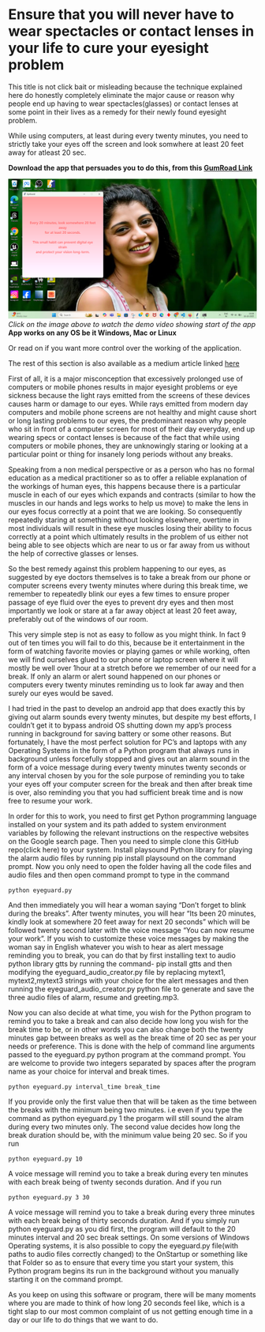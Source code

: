 # Ensure that you will never have to wear spectacles or contact lenses in your life to cure your eyesight problem

This title is not click bait or misleading because the technique explained here do honestly completely eliminate the major cause or reason why people end up having to wear spectacles(glasses) or contact lenses at some point in their lives as a remedy for their newly found eyesight problem.

While using computers, at least during every twenty minutes, you need to strictly take your eyes off the screen and look somwhere at least 20 feet away for atleast 20 sec. 

**Download the app that persuades you to do this, from this [GumRoad Link](https://sreehari083.gumroad.com/l/lcbjw)** 

[![app](thumb.png)](https://sreehari1994.github.io/eye_guard/assets/readmeVideo.mp4)
*Click on the image above to watch the demo video showing start of the app*
**App works on any OS be it Windows, Mac or Linux**


Or read on if you want more control over the working of the application.

The rest of this section is also available as a medium article linked [here](https://medium.com/@sreehari.mras/ensure-that-you-will-never-have-to-wear-spectacles-or-contact-lenses-in-your-life-to-cure-your-a9cd3f07207a)

First of all, it is a major misconception that excessively prolonged use of computers or mobile phones results in major eyesight problems or eye sickness because the light rays emitted from the screens of these devices causes harm or damage to our eyes. While rays emitted from modern day computers and mobile phone screens are not healthy and might cause short or long lasting problems to our eyes, the predominant reason why people who sit in front of a computer screen for most of their day everyday, end up wearing specs or contact lenses is because of the fact that while using computers or mobile phones, they are unknowingly staring or looking at a particular point or thing for insanely long periods without any breaks.

Speaking from a non medical perspective or as a person who has no formal education as a medical practitioner so as to offer a reliable explanation of the workings of human eyes, this happens because there is a particular muscle in each of our eyes which expands and contracts (similar to how the muscles in our hands and legs works to help us move) to make the lens in our eyes focus correctly at a point that we are looking. So consequently repeatedly staring at something without looking elsewhere, overtime in most individuals will result in these eye muscles losing their ability to focus correctly at a point which ultimately results in the problem of us either not being able to see objects which are near to us or far away from us without the help of corrective glasses or lenses.

So the best remedy against this problem happening to our eyes, as suggested by eye doctors themselves is to take a break from our phone or computer screens every twenty minutes where during this break time, we remember to repeatedly blink our eyes a few times to ensure proper passage of eye fluid over the eyes to prevent dry eyes and then most importantly we look or stare at a far away object at least 20 feet away, preferably out of the windows of our room.

This very simple step is not as easy to follow as you might think. In fact 9 out of ten times you will fail to do this, because be it entertainment in the form of watching favorite movies or playing games or while working, often we will find ourselves glued to our phone or laptop screen where it will mostly be well over 1hour at a stretch before we remember of our need for a break. If only an alarm or alert sound happened on our phones or computers every twenty minutes reminding us to look far away and then surely our eyes would be saved.

I had tried in the past to develop an android app that does exactly this by giving out alarm sounds every twenty minutes, but despite my best efforts, I couldn’t get it to bypass android OS shutting down my app’s process running in background for saving battery or some other reasons. But fortunately, I have the most perfect solution for PC’s and laptops with any Operating Systems in the form of a Python program that always runs in background unless forcefully stopped and gives out an alarm sound in the form of a voice message during every twenty minutes twenty seconds or any interval chosen by you for the sole purpose of reminding you to take your eyes off your computer screen for the break and then after break time is over, also reminding you that you had sufficient break time and is now free to resume your work.

In order for this to work, you need to first get Python programming language installed on your system and its path added to system environment variables by following the relevant instructions on the respective websites on the Google search page. Then you need to simple clone this GitHub repo(click here) to your system. Install playsound Python library for playing the alarm audio files by running pip install playsound on the command prompt. Now you only need to open the folder having all the code files and audio files and then open command prompt to type in the command

```
python eyeguard.py
```

And then immediately you will hear a woman saying “Don’t forget to blink during the breaks”. After twenty minutes, you will hear “Its been 20 minutes, kindly look at somewhere 20 feet away for next 20 seconds” which will be followed twenty second later with the voice message “You can now resume your work”. If you wish to customize these voice messages by making the woman say in English whatever you wish to hear as alert message reminding you to break, you can do that by first installing text to audio python library gtts by running the command- pip install gtts and then modifying the eyeguard_audio_creator.py file by replacing mytext1, mytext2,mytext3 strings with your choice for the alert messages and then running the eyeguard_audio_creator.py python file to generate and save the three audio files of alarm, resume and greeting.mp3.

Now you can also decide at what time, you wish for the Python program to remind you to take a break and can also decide how long you wish for the break time to be, or in other words you can also change both the twenty minutes gap between breaks as well as the break time of 20 sec as per your needs or preference. This is done with the help of command line arguments passed to the eyeguard.py python program at the command prompt. You are welcome to provide two integers separated by spaces after the program name as your choice for interval and break times.

```
python eyeguard.py interval_time break_time
```

If you provide only the first value then that will be taken as the time between the breaks with the minimum being two minutes. i.e even if you type the command as python eyeguard.py 1 the progarm will still sound the alram during every two minutes only. The second value decides how long the break duration should be, with the minimum value being 20 sec. So if you run

```
python eyeguard.py 10
```

A voice message will remind you to take a break during every ten minutes with each break being of twenty seconds duration. And if you run

```
python eyeguard.py 3 30
```

A voice message will remind you to take a break during every three minutes with each break being of thirty seconds duration. And if you simply run python eyeguard.py as you did first, the program will default to the 20 minutes interval and 20 sec break settings. On some versions of Windows Operating systems, it is also possible to copy the eyeguard.py file(with paths to audio files correctly changed) to the OnStartup or something like that Folder so as to ensure that every time you start your system, this Python program begins its run in the background without you manually starting it on the command prompt.

As you keep on using this software or program, there will be many moments where you are made to think of how long 20 seconds feel like, which is a tight slap to our most common complaint of us not getting enough time in a day or our life to do things that we want to do.